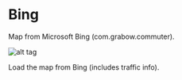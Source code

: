 # Bing
Map from Microsoft Bing (com.grabow.commuter).

![alt tag](http://www.avnetmssolutions.com/bingmaps/assets/39056f01/img/logos/bing-logo.png)

Load the map from Bing (includes traffic info).

